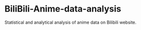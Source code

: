 # BiliBili-Anime-data-analysis
Statistical and analytical analysis of anime data on Bilibili website.
